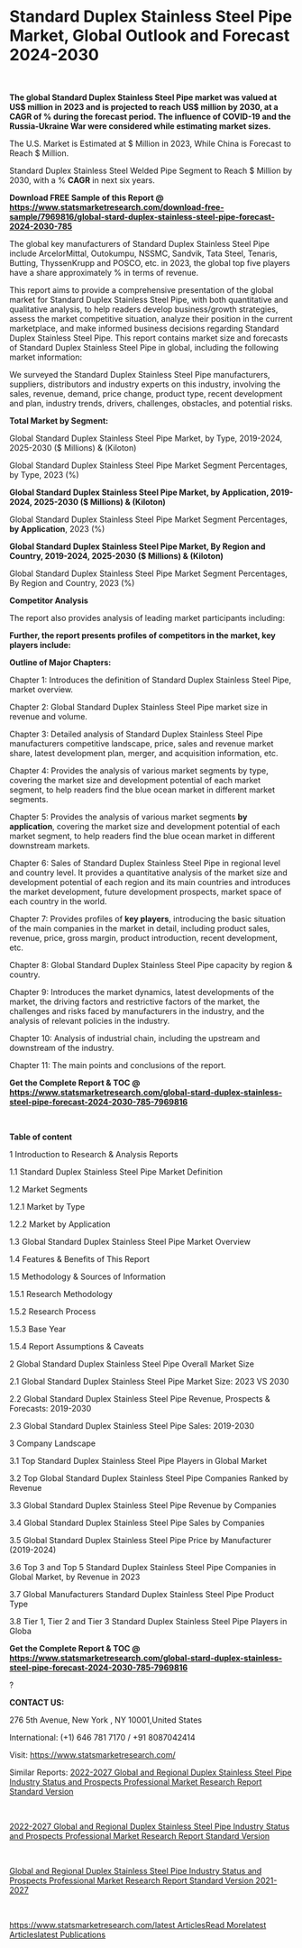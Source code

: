 <h1>Standard Duplex Stainless Steel Pipe Market, Global Outlook and Forecast 2024-2030</h1><br/><p><strong>The global Standard Duplex Stainless Steel Pipe market was valued at US$ million in 2023 and is projected to reach US$ million by 2030, at a <strong>CAGR</strong> of % during the forecast period. The influence of COVID-19 and the Russia-Ukraine War were considered while estimating market sizes.</strong></p>
 
 
 
 <p>The U.S. Market is Estimated at $ Million in 2023, While China is Forecast to Reach $ Million.</p>
 
 
 
 <p>Standard Duplex Stainless Steel Welded Pipe Segment to Reach $ Million by 2030, with a % <strong>CAGR</strong> in next six years.</p>
 
 
 
 <p><strong>Download FREE Sample of this Report @ <a href="https://www.statsmarketresearch.com/download-free-sample/7969816/global-stard-duplex-stainless-steel-pipe-forecast-2024-2030-785">https://www.statsmarketresearch.com/download-free-sample/7969816/global-stard-duplex-stainless-steel-pipe-forecast-2024-2030-785</a></strong></p>
 
 
 
 <p>The global key manufacturers of Standard Duplex Stainless Steel Pipe include ArcelorMittal, Outokumpu, NSSMC, Sandvik, Tata Steel, Tenaris, Butting, ThyssenKrupp and POSCO, etc. in 2023, the global top five players have a share approximately % in terms of revenue.</p>
 
 
 
 <p>This report aims to provide a comprehensive presentation of the global market for Standard Duplex Stainless Steel Pipe, with both quantitative and qualitative analysis, to help readers develop business/growth strategies, assess the market competitive situation, analyze their position in the current marketplace, and make informed business decisions regarding Standard Duplex Stainless Steel Pipe. This report contains market size and forecasts of Standard Duplex Stainless Steel Pipe in global, including the following market information:</p>
 
 
 
 <p>We surveyed the Standard Duplex Stainless Steel Pipe manufacturers, suppliers, distributors and industry experts on this industry, involving the sales, revenue, demand, price change, product type, recent development and plan, industry trends, drivers, challenges, obstacles, and potential risks.</p>
 
 
 
 <p><strong>Total Market by Segment:</strong></p>
 
 
 
 <p>Global Standard Duplex Stainless Steel Pipe Market, by Type, 2019-2024, 2025-2030 ($ Millions) & (Kiloton)</p>
 
 
 
 <p>Global Standard Duplex Stainless Steel Pipe Market Segment Percentages, by Type, 2023 (%)</p>
 
 
 
 <p><strong>Global Standard Duplex Stainless Steel Pipe Market, <strong>by Application</strong>, 2019-2024, 2025-2030 ($ Millions) & (Kiloton)</strong></p>
 
 
 
 <p>Global Standard Duplex Stainless Steel Pipe Market Segment Percentages, <strong>by Application</strong>, 2023 (%)</p>
 
 
 
 <p><strong>Global Standard Duplex Stainless Steel Pipe Market, By Region and Country, 2019-2024, 2025-2030 ($ Millions) & (Kiloton)</strong></p>
 
 
 
 <p>Global Standard Duplex Stainless Steel Pipe Market Segment Percentages, By Region and Country, 2023 (%)</p>
 
 
 
 <p><strong>Competitor Analysis</strong></p>
 
 
 
 <p>The report also provides analysis of leading market participants including:</p>
 
 
 
 <p><strong>Further, the report presents profiles of competitors in the market, <strong>key players</strong> include:</strong></p>
 
 
 
 <p><strong>Outline of Major Chapters:</strong></p>
 
 
 
 <p>Chapter 1: Introduces the definition of Standard Duplex Stainless Steel Pipe, market overview.</p>
 
 
 
 <p>Chapter 2: Global Standard Duplex Stainless Steel Pipe market size in revenue and volume.</p>
 
 
 
 <p>Chapter 3: Detailed analysis of Standard Duplex Stainless Steel Pipe manufacturers competitive landscape, price, sales and revenue market share, latest development plan, merger, and acquisition information, etc.</p>
 
 
 
 <p>Chapter 4: Provides the analysis of various market segments by type, covering the market size and development potential of each market segment, to help readers find the blue ocean market in different market segments.</p>
 
 
 
 <p>Chapter 5: Provides the analysis of various market segments <strong>by application</strong>, covering the market size and development potential of each market segment, to help readers find the blue ocean market in different downstream markets.</p>
 
 
 
 <p>Chapter 6: Sales of Standard Duplex Stainless Steel Pipe in regional level and country level. It provides a quantitative analysis of the market size and development potential of each region and its main countries and introduces the market development, future development prospects, market space of each country in the world.</p>
 
 
 
 <p>Chapter 7: Provides profiles of <strong>key players</strong>, introducing the basic situation of the main companies in the market in detail, including product sales, revenue, price, gross margin, product introduction, recent development, etc.</p>
 
 
 
 <p>Chapter 8: Global Standard Duplex Stainless Steel Pipe capacity by region & country.</p>
 
 
 
 <p>Chapter 9: Introduces the market dynamics, latest developments of the market, the driving factors and restrictive factors of the market, the challenges and risks faced by manufacturers in the industry, and the analysis of relevant policies in the industry.</p>
 
 
 
 <p>Chapter 10: Analysis of industrial chain, including the upstream and downstream of the industry.</p>
 
 
 
 <p>Chapter 11: The main points and conclusions of the report.</p>
 
 
 
 <div><b>Get the Complete Report & TOC @ <a href="https://www.statsmarketresearch.com/global-stard-duplex-stainless-steel-pipe-forecast-2024-2030-785-7969816">https://www.statsmarketresearch.com/global-stard-duplex-stainless-steel-pipe-forecast-2024-2030-785-7969816</a></b></div>
 
 
 
 <p><br />
 
 <b>Table of content</b></p>
 
 
 
 <p>1 Introduction to Research & Analysis Reports<br />
 
 1.1 Standard Duplex Stainless Steel Pipe Market Definition<br />
 
 1.2 Market Segments<br />
 
 1.2.1 Market by Type<br />
 
 1.2.2 Market by Application<br />
 
 1.3 Global Standard Duplex Stainless Steel Pipe Market Overview<br />
 
 1.4 Features & Benefits of This Report<br />
 
 1.5 Methodology & Sources of Information<br />
 
 1.5.1 Research Methodology<br />
 
 1.5.2 Research Process<br />
 
 1.5.3 Base Year<br />
 
 1.5.4 Report Assumptions & Caveats<br />
 
 2 Global Standard Duplex Stainless Steel Pipe Overall Market Size<br />
 
 2.1 Global Standard Duplex Stainless Steel Pipe Market Size: 2023 VS 2030<br />
 
 2.2 Global Standard Duplex Stainless Steel Pipe Revenue, Prospects & Forecasts: 2019-2030<br />
 
 2.3 Global Standard Duplex Stainless Steel Pipe Sales: 2019-2030<br />
 
 3 Company Landscape<br />
 
 3.1 Top Standard Duplex Stainless Steel Pipe Players in Global Market<br />
 
 3.2 Top Global Standard Duplex Stainless Steel Pipe Companies Ranked by Revenue<br />
 
 3.3 Global Standard Duplex Stainless Steel Pipe Revenue by Companies<br />
 
 3.4 Global Standard Duplex Stainless Steel Pipe Sales by Companies<br />
 
 3.5 Global Standard Duplex Stainless Steel Pipe Price by Manufacturer (2019-2024)<br />
 
 3.6 Top 3 and Top 5 Standard Duplex Stainless Steel Pipe Companies in Global Market, by Revenue in 2023<br />
 
 3.7 Global Manufacturers Standard Duplex Stainless Steel Pipe Product Type<br />
 
 3.8 Tier 1, Tier 2 and Tier 3 Standard Duplex Stainless Steel Pipe Players in Globa</p>
 
 
 
 <div><b>Get the Complete Report & TOC @ <a href="https://www.statsmarketresearch.com/global-stard-duplex-stainless-steel-pipe-forecast-2024-2030-785-7969816">https://www.statsmarketresearch.com/global-stard-duplex-stainless-steel-pipe-forecast-2024-2030-785-7969816</a></b></div>
 
 
 
 <p>? </p>
 
 
 
 <p><b>CONTACT US:</b><br />
 
 276 5th Avenue, New York , NY 10001,United States<br />
 
 International: (+1) 646 781 7170 / +91 8087042414<br />
 
 Visit: <a href="https://www.statsmarketresearch.com/">https://www.statsmarketresearch.com/</a><br />
 
 Similar Reports: <a href="https://www.statsmarketresearch.com/global-stard-duplex-stainless-steel-pipe-forecast-2024-2030-785-7969816">2022-2027 Global and Regional Duplex Stainless Steel Pipe Industry Status and Prospects Professional Market Research Report Standard Version</a><br />
 
 <br />
 
 <a href="https://www.statsmarketresearch.com/global-stard-duplex-stainless-steel-pipe-forecast-2024-2030-785-7969816">2022-2027 Global and Regional Duplex Stainless Steel Pipe Industry Status and Prospects Professional Market Research Report Standard Version</a><br />
 
 <br />
 
 <a href="https://www.statsmarketresearch.com/global-stard-duplex-stainless-steel-pipe-forecast-2024-2030-785-7969816">Global and Regional Duplex Stainless Steel Pipe Industry Status and Prospects Professional Market Research Report Standard Version 2021-2027</a><br />
 
 <br />
 
 <a href="https://gyeongbokgung.com">https://www.statsmarketresearch.com/</a><a href="https://hallyeomaritime.com">latest Articles</a><a href="https://jingwansa.com">Read More</a><a href="https://nguoiviet.jp/">latest Articles</a><a href="https://www.intelmarketresearch.com/">latest Publications</a></p>